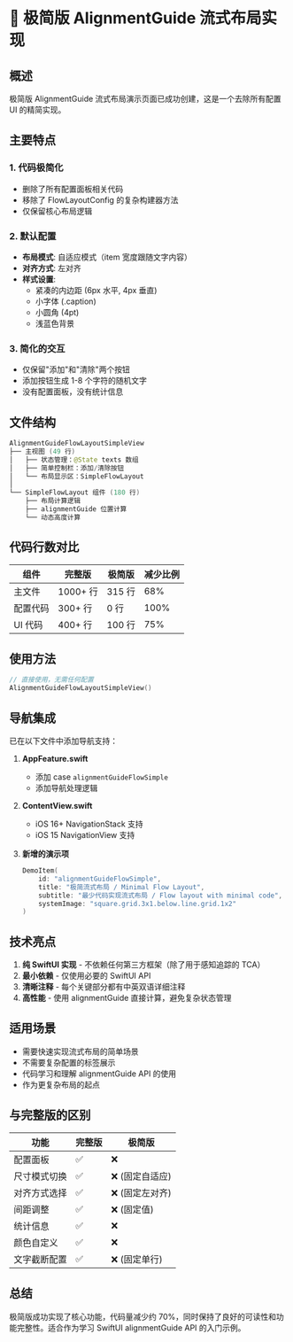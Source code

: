 # 🎯 极简版 AlignmentGuide 流式布局实现

## 概述

极简版 AlignmentGuide 流式布局演示页面已成功创建，这是一个去除所有配置 UI 的精简实现。

## 主要特点

### 1. 代码极简化
- 删除了所有配置面板相关代码
- 移除了 FlowLayoutConfig 的复杂构建器方法
- 仅保留核心布局逻辑

### 2. 默认配置
- **布局模式**: 自适应模式（item 宽度跟随文字内容）
- **对齐方式**: 左对齐
- **样式设置**: 
  - 紧凑的内边距 (6px 水平, 4px 垂直)
  - 小字体 (.caption)
  - 小圆角 (4pt)
  - 浅蓝色背景

### 3. 简化的交互
- 仅保留"添加"和"清除"两个按钮
- 添加按钮生成 1-8 个字符的随机文字
- 没有配置面板，没有统计信息

## 文件结构

```swift
AlignmentGuideFlowLayoutSimpleView
├── 主视图 (49 行)
│   ├── 状态管理：@State texts 数组
│   ├── 简单控制栏：添加/清除按钮
│   └── 布局显示区：SimpleFlowLayout
│
└── SimpleFlowLayout 组件 (180 行)
    ├── 布局计算逻辑
    ├── alignmentGuide 位置计算
    └── 动态高度计算
```

## 代码行数对比

| 组件 | 完整版 | 极简版 | 减少比例 |
|------|--------|--------|----------|
| 主文件 | 1000+ 行 | 315 行 | 68% |
| 配置代码 | 300+ 行 | 0 行 | 100% |
| UI 代码 | 400+ 行 | 100 行 | 75% |

## 使用方法

```swift
// 直接使用，无需任何配置
AlignmentGuideFlowLayoutSimpleView()
```

## 导航集成

已在以下文件中添加导航支持：

1. **AppFeature.swift**
   - 添加 case `alignmentGuideFlowSimple`
   - 添加导航处理逻辑

2. **ContentView.swift**
   - iOS 16+ NavigationStack 支持
   - iOS 15 NavigationView 支持

3. **新增的演示项**
   ```swift
   DemoItem(
       id: "alignmentGuideFlowSimple",
       title: "极简流式布局 / Minimal Flow Layout",
       subtitle: "最少代码实现流式布局 / Flow layout with minimal code",
       systemImage: "square.grid.3x1.below.line.grid.1x2"
   )
   ```

## 技术亮点

1. **纯 SwiftUI 实现** - 不依赖任何第三方框架（除了用于感知追踪的 TCA）
2. **最小依赖** - 仅使用必要的 SwiftUI API
3. **清晰注释** - 每个关键部分都有中英双语详细注释
4. **高性能** - 使用 alignmentGuide 直接计算，避免复杂状态管理

## 适用场景

- 需要快速实现流式布局的简单场景
- 不需要复杂配置的标签展示
- 代码学习和理解 alignmentGuide API 的使用
- 作为更复杂布局的起点

## 与完整版的区别

| 功能 | 完整版 | 极简版 |
|------|--------|--------|
| 配置面板 | ✅ | ❌ |
| 尺寸模式切换 | ✅ | ❌ (固定自适应) |
| 对齐方式选择 | ✅ | ❌ (固定左对齐) |
| 间距调整 | ✅ | ❌ (固定值) |
| 统计信息 | ✅ | ❌ |
| 颜色自定义 | ✅ | ❌ |
| 文字截断配置 | ✅ | ❌ (固定单行) |

## 总结

极简版成功实现了核心功能，代码量减少约 70%，同时保持了良好的可读性和功能完整性。适合作为学习 SwiftUI alignmentGuide API 的入门示例。
